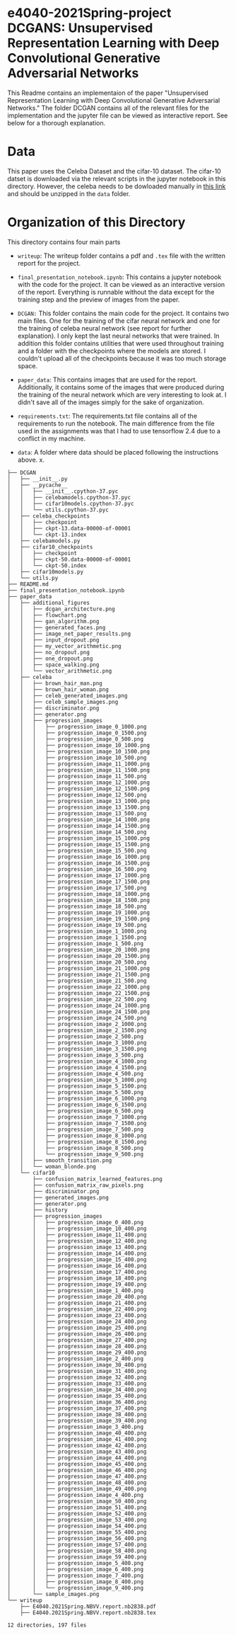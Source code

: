 # e4040-2021Spring-project DCGANS: Unsupervised Representation Learning with Deep Convolutional Generative Adversarial Networks

This Readme contains an implementaion of the paper "Unsupervised Representation Learning with Deep Convolutional Generative Adversarial Networks."  The folder DCGAN contains all of the relevant files for the implementation and the jupyter file can be viewed as interactive report. See below for a thorough explanation. 

# Data
This paper uses the Celeba Dataset and the cifar-10 dataset. The cifar-10 datset is downloaded via the relevant scripts in the jupyter notebook in this directory. However, the celeba needs to be dowloaded manually in  [this link](https://www.kaggle.com/jessicali9530/celeba-dataset) and should be unzipped in the ``data`` folder. 

# Organization of this Directory
This directory contains four main parts 
- ``writeup``: The writeup folder contains a pdf and `.tex` file with the written report for the project. 
- ``final_presentation_notebook.ipynb``: This contains a jupyter notebook with the code for the project. It can be viewed as an interactive version of the report. Everything is runnable without the data except for the training step and the preview of images from the paper. 

- ``DCGAN:`` This folder contains the main code for the project. It contains two main files. One for the training of the cifar neural network and one for the training of celeba neural network (see report for further explanation). I only kept the last neural networks that were trained. In addition this folder contains utilities that were used throughout training and a folder with the checkpoints where the models are stored. I couldn't upload all of the checkpoints because it was too much storage space. 
  
- ``paper_data``: This contains images that are used for the report. Additionally, it contains some of the images that were produced during the training of the neural network which are very interesting to look at. I didn't save all of the images simply for the sake of organization. 
   
- ``requirements.txt``: The requirements.txt file contains all of the requirements to run the notebook. The main difference from the file used in the assignments was that I had to use tensorflow 2.4 due to a conflict in my machine. 

- ``data``: A folder where data should be placed following the instructions above. x.

```
├── DCGAN
│   ├── __init__.py
│   ├── __pycache__
│   │   ├── __init__.cpython-37.pyc
│   │   ├── celebamodels.cpython-37.pyc
│   │   ├── cifar10models.cpython-37.pyc
│   │   └── utils.cpython-37.pyc
│   ├── celeba_checkpoints
│   │   ├── checkpoint
│   │   ├── ckpt-13.data-00000-of-00001
│   │   └── ckpt-13.index
│   ├── celebamodels.py
│   ├── cifar10_checkpoints
│   │   ├── checkpoint
│   │   ├── ckpt-50.data-00000-of-00001
│   │   └── ckpt-50.index
│   ├── cifar10models.py
│   └── utils.py
├── README.md
├── final_presentation_notebook.ipynb
├── paper_data
│   ├── additional_figures
│   │   ├── dcgan_architecture.png
│   │   ├── flowchart.png
│   │   ├── gan_algorithm.png
│   │   ├── generated_faces.png
│   │   ├── image_net_paper_results.png
│   │   ├── input_dropout.png
│   │   ├── my_vector_arithmetic.png
│   │   ├── no_dropout.png
│   │   ├── one_dropout.png
│   │   ├── space_walking.png
│   │   └── vector_arithmetic.png
│   ├── celeba
│   │   ├── brown_hair_man.png
│   │   ├── brown_hair_woman.png
│   │   ├── celeb_generated_images.png
│   │   ├── celeb_sample_images.png
│   │   ├── discriminator.png
│   │   ├── generator.png
│   │   ├── progression_images
│   │   │   ├── progression_image_0_1000.png
│   │   │   ├── progression_image_0_1500.png
│   │   │   ├── progression_image_0_500.png
│   │   │   ├── progression_image_10_1000.png
│   │   │   ├── progression_image_10_1500.png
│   │   │   ├── progression_image_10_500.png
│   │   │   ├── progression_image_11_1000.png
│   │   │   ├── progression_image_11_1500.png
│   │   │   ├── progression_image_11_500.png
│   │   │   ├── progression_image_12_1000.png
│   │   │   ├── progression_image_12_1500.png
│   │   │   ├── progression_image_12_500.png
│   │   │   ├── progression_image_13_1000.png
│   │   │   ├── progression_image_13_1500.png
│   │   │   ├── progression_image_13_500.png
│   │   │   ├── progression_image_14_1000.png
│   │   │   ├── progression_image_14_1500.png
│   │   │   ├── progression_image_14_500.png
│   │   │   ├── progression_image_15_1000.png
│   │   │   ├── progression_image_15_1500.png
│   │   │   ├── progression_image_15_500.png
│   │   │   ├── progression_image_16_1000.png
│   │   │   ├── progression_image_16_1500.png
│   │   │   ├── progression_image_16_500.png
│   │   │   ├── progression_image_17_1000.png
│   │   │   ├── progression_image_17_1500.png
│   │   │   ├── progression_image_17_500.png
│   │   │   ├── progression_image_18_1000.png
│   │   │   ├── progression_image_18_1500.png
│   │   │   ├── progression_image_18_500.png
│   │   │   ├── progression_image_19_1000.png
│   │   │   ├── progression_image_19_1500.png
│   │   │   ├── progression_image_19_500.png
│   │   │   ├── progression_image_1_1000.png
│   │   │   ├── progression_image_1_1500.png
│   │   │   ├── progression_image_1_500.png
│   │   │   ├── progression_image_20_1000.png
│   │   │   ├── progression_image_20_1500.png
│   │   │   ├── progression_image_20_500.png
│   │   │   ├── progression_image_21_1000.png
│   │   │   ├── progression_image_21_1500.png
│   │   │   ├── progression_image_21_500.png
│   │   │   ├── progression_image_22_1000.png
│   │   │   ├── progression_image_22_1500.png
│   │   │   ├── progression_image_22_500.png
│   │   │   ├── progression_image_24_1000.png
│   │   │   ├── progression_image_24_1500.png
│   │   │   ├── progression_image_24_500.png
│   │   │   ├── progression_image_2_1000.png
│   │   │   ├── progression_image_2_1500.png
│   │   │   ├── progression_image_2_500.png
│   │   │   ├── progression_image_3_1000.png
│   │   │   ├── progression_image_3_1500.png
│   │   │   ├── progression_image_3_500.png
│   │   │   ├── progression_image_4_1000.png
│   │   │   ├── progression_image_4_1500.png
│   │   │   ├── progression_image_4_500.png
│   │   │   ├── progression_image_5_1000.png
│   │   │   ├── progression_image_5_1500.png
│   │   │   ├── progression_image_5_500.png
│   │   │   ├── progression_image_6_1000.png
│   │   │   ├── progression_image_6_1500.png
│   │   │   ├── progression_image_6_500.png
│   │   │   ├── progression_image_7_1000.png
│   │   │   ├── progression_image_7_1500.png
│   │   │   ├── progression_image_7_500.png
│   │   │   ├── progression_image_8_1000.png
│   │   │   ├── progression_image_8_1500.png
│   │   │   ├── progression_image_8_500.png
│   │   │   └── progression_image_9_500.png
│   │   ├── smooth_transition.png
│   │   └── woman_blonde.png
│   └── cifar10
│       ├── confusion_matrix_learned_features.png
│       ├── confusion_matrix_raw_pixels.png
│       ├── discriminator.png
│       ├── generated_images.png
│       ├── generator.png
│       ├── history
│       ├── progression_images
│       │   ├── progression_image_0_400.png
│       │   ├── progression_image_10_400.png
│       │   ├── progression_image_11_400.png
│       │   ├── progression_image_12_400.png
│       │   ├── progression_image_13_400.png
│       │   ├── progression_image_14_400.png
│       │   ├── progression_image_15_400.png
│       │   ├── progression_image_16_400.png
│       │   ├── progression_image_17_400.png
│       │   ├── progression_image_18_400.png
│       │   ├── progression_image_19_400.png
│       │   ├── progression_image_1_400.png
│       │   ├── progression_image_20_400.png
│       │   ├── progression_image_21_400.png
│       │   ├── progression_image_22_400.png
│       │   ├── progression_image_23_400.png
│       │   ├── progression_image_24_400.png
│       │   ├── progression_image_25_400.png
│       │   ├── progression_image_26_400.png
│       │   ├── progression_image_27_400.png
│       │   ├── progression_image_28_400.png
│       │   ├── progression_image_29_400.png
│       │   ├── progression_image_2_400.png
│       │   ├── progression_image_30_400.png
│       │   ├── progression_image_31_400.png
│       │   ├── progression_image_32_400.png
│       │   ├── progression_image_33_400.png
│       │   ├── progression_image_34_400.png
│       │   ├── progression_image_35_400.png
│       │   ├── progression_image_36_400.png
│       │   ├── progression_image_37_400.png
│       │   ├── progression_image_38_400.png
│       │   ├── progression_image_39_400.png
│       │   ├── progression_image_3_400.png
│       │   ├── progression_image_40_400.png
│       │   ├── progression_image_41_400.png
│       │   ├── progression_image_42_400.png
│       │   ├── progression_image_43_400.png
│       │   ├── progression_image_44_400.png
│       │   ├── progression_image_45_400.png
│       │   ├── progression_image_46_400.png
│       │   ├── progression_image_47_400.png
│       │   ├── progression_image_48_400.png
│       │   ├── progression_image_49_400.png
│       │   ├── progression_image_4_400.png
│       │   ├── progression_image_50_400.png
│       │   ├── progression_image_51_400.png
│       │   ├── progression_image_52_400.png
│       │   ├── progression_image_53_400.png
│       │   ├── progression_image_54_400.png
│       │   ├── progression_image_55_400.png
│       │   ├── progression_image_56_400.png
│       │   ├── progression_image_57_400.png
│       │   ├── progression_image_58_400.png
│       │   ├── progression_image_59_400.png
│       │   ├── progression_image_5_400.png
│       │   ├── progression_image_6_400.png
│       │   ├── progression_image_7_400.png
│       │   ├── progression_image_8_400.png
│       │   └── progression_image_9_400.png
│       └── sample_images.png
└── writeup
    ├── E4040.2021Spring.NBVV.report.nb2838.pdf
    ├── E4040.2021Spring.NBVV.report.nb2838.tex

12 directories, 197 files
```